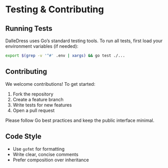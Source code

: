 # Testing & Contributing

## Running Tests

DalleDress uses Go’s standard testing tools. To run all tests, first load your environment variables (if needed):

```sh
export $(grep -v '^#' .env | xargs) && go test ./...
```

## Contributing

We welcome contributions! To get started:

1. Fork the repository
2. Create a feature branch
3. Write tests for new features
4. Open a pull request

Please follow Go best practices and keep the public interface minimal.

## Code Style
- Use `gofmt` for formatting
- Write clear, concise comments
- Prefer composition over inheritance

